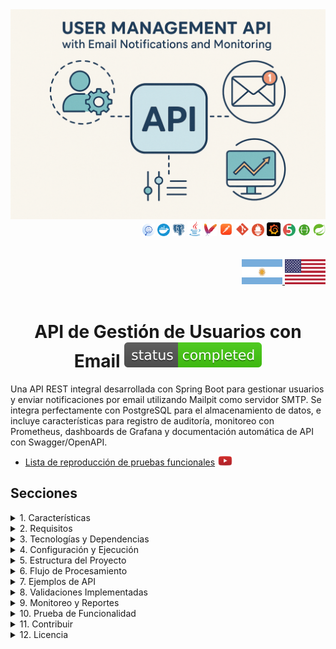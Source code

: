 <div align="center">
  <img src="../img/email-project.png" alt="Servicio de API de Email">
</div>

<div align="right">
    <img width="20" height="20" src="../icons/backend/java/png/log-four-j.png" />
    <img width="20" height="20" src="../icons/devops/png/docker.png" />
    <img width="20" height="20" src="../icons/database/png/postgres.png" />
    <img width="24" height="24" src="../icons/backend/java/png/java.png" />
    <img width="20" height="20" src="../icons/devops/png/maven.png" />
    <img width="22" height="22" src="../icons/devops/png/postman.png" />
    <img width="22" height="22" src="../icons/devops/png/git.png" />
    <img width="20" height="20" src="../icons/devops/png/prometheus.png" />
    <img width="22" height="22" src="../icons/devops/png/grafana.png" />   
    <img width="20" height="20" src="../icons/backend/java/png/junit.png" />
    <img width="20" height="20" src="../icons/devops/png/swagger.png" />
    <img width="20" height="20" src="../icons/backend/java/png/spring-boot.png" />
</div>

<br>

<br>

<div align="right">
  <a href="../translations/README.es.md" target="_blank">
    <img src="../img/arg-flag.jpg" width="65" height="40" alt="Español" />
  </a>
  <a href="https://github.com/andresWeitzel/emails-notifications-MailHog" target="_blank">
    <img src="../img/eeuu-flag.jpg" width="65" height="40" alt="English" />
  </a>
</div>

<br>

<div align="center">

# API de Gestión de Usuarios con Email ![(status-completed)](../icons/badges/status-completed.svg)

</div>


Una API REST integral desarrollada con Spring Boot para gestionar usuarios y enviar notificaciones por email utilizando Mailpit como servidor SMTP. Se integra perfectamente con PostgreSQL para el almacenamiento de datos, e incluye características para registro de auditoría, monitoreo con Prometheus, dashboards de Grafana y documentación automática de API con Swagger/OpenAPI.

* [Lista de reproducción de pruebas funcionales](https://www.youtube.com/playlist?list=PLCl11UFjHurDSHfBJ-uQp55RG-xhL162C) <a href="https://www.youtube.com/playlist?list=PLCl11UFjHurDSHfBJ-uQp55RG-xhL162C" target="_blank"> <img src="../icons/social-networks/yt.png" width="25" /></a>


## Secciones

<details>
<summary>1. Características</summary>

<br>

* Gestión de Usuarios: Operaciones CRUD completas para la gestión de usuarios
* Notificaciones por Email: Envío automático de emails para eventos de usuarios
* Registro de Auditoría: Seguimiento integral de todas las acciones del sistema
* Monitoreo: Métricas en tiempo real y verificaciones de salud
* Documentación de API: Interfaz Swagger interactiva para exploración de API
* Containerización: Despliegue fácil con Docker
* Integración de Base de Datos: Integración robusta con PostgreSQL
* Visualización de Métricas: Dashboards de Grafana para monitoreo del sistema

</details>


<details>
<summary>2. Requisitos</summary>

<br>

* Java 17 o superior
* Docker y Docker Compose
* Maven para construir el proyecto
* PostgreSQL (si se ejecuta sin Docker)
* Mailpit (si se ejecuta sin Docker)

</details>

<details>
<summary>3. Tecnologías y Dependencias</summary>

<br>

* Spring Boot: Framework principal para construir aplicaciones Java
* Spring Boot Starter Web: Para crear aplicaciones web RESTful
* Spring Boot Starter Mail: Para manejar emails
* Spring Boot Starter Data JPA: Para operaciones de base de datos
* Spring Boot Starter Actuator: Para monitoreo y métricas
* PostgreSQL: Base de datos para persistencia de datos
* Mailpit: Servidor SMTP para pruebas locales de email
* Docker & Docker Compose: Para containerización y orquestación
* Prometheus: Para recolección de métricas
* Grafana: Para visualización de métricas
* Swagger/OpenAPI: Para documentación de API
* Lombok: Para reducir código repetitivo
* JUnit: Para pruebas unitarias

</details>

<details>
<summary>4. Configuración y Ejecución</summary>

<br>

### Clonar Repositorio
```git
git clone https://github.com/andresWeitzel/email-api-service-MailPit
cd email-api-service-MailPit
```

### Configuración de Docker Compose para Desarrollo

* Antes de construir y ejecutar los contenedores, asegúrate de tener Docker ejecutándose (para Windows, usa [Docker Desktop](https://www.docker.com/products/docker-desktop/))
* Una vez instalado, asegúrate de que Docker esté ejecutándose
```git
docker --version
```
`Importante`: Verifica que ningún otro servicio (ej:postgres) esté ejecutándose como daemon en el sistema, de lo contrario ocurrirá un problema de conexión en el puerto.

* Una vez que Docker esté ejecutándose, puedes construir y desplegar los contenedores con docker compose (Este comando solo se necesita una vez para construir).
* Se creará el contenedor para Mailpit y Postgres. 
```git
docker-compose up --build
```

* Después de crear los contenedores con Docker Compose, cada vez que vamos a iniciar los contenedores usaremos el siguiente comando, de lo contrario lo ejecutaremos desde Docker Desktop. Inicia el entorno en modo desarrollo. Cada vez que quieras ejecutar la aplicación en desarrollo, no necesitarás compilar el jar. Simplemente ejecuta el siguiente comando:
```git
docker-compose up
```
* Otra opción es lanzar los contenedores desde Docker Desktop.
* Ejecuta la aplicación
```git
mvn spring-boot:run
```

</details>

<details>
<summary>5. Estructura del Proyecto</summary>

<br>

```
email-api-service-MailPit/
├── src/
│   ├── main/
│   │   ├── java/com/microservice/
│   │   │   ├── config/           # Clases de configuración
│   │   │   ├── controller/       # Controladores REST
│   │   │   ├── dto/             # Objetos de Transferencia de Datos
│   │   │   ├── exception/       # Manejadores de excepciones
│   │   │   ├── model/           # Modelos de entidades
│   │   │   ├── repository/      # Capa de acceso a datos
│   │   │   ├── service/         # Lógica de negocio
│   │   │   └── EmailApiMailpitApplication.java
│   │   └── resources/
│   │       ├── application.yml  # Configuración de la aplicación
│   │       └── static/          # Recursos estáticos
│   └── test/                    # Clases de prueba
├── docker-compose.yml           # Orquestación de Docker
├── Dockerfile                   # Contenedor de la aplicación
├── pom.xml                      # Dependencias de Maven
└── README.md                    # Documentación del proyecto
```

### Componentes Principales

* **Controllers**: Manejan solicitudes y respuestas HTTP
* **Services**: Implementan la lógica de negocio
* **Repositories**: Capa de acceso a datos
* **DTOs**: Objetos de transferencia de datos para comunicación de API
* **Models**: Entidades JPA para mapeo de base de datos
* **Config**: Clases de configuración de la aplicación
* **Exceptions**: Manejo personalizado de excepciones

</details>

<details>
<summary>6. Flujo de Procesamiento</summary>

<br>

1. **Gestión de Usuarios**: 
   * Operaciones de crear, leer, actualizar y eliminar usuarios
   * Notificaciones por email enviadas automáticamente para eventos de usuarios
   * Registro de auditoría para todas las acciones relacionadas con usuarios

2. **Procesamiento de Email**:
   * Integración del servicio de email con el servidor SMTP de Mailpit
   * Generación de emails basada en plantillas
   * Seguimiento del estado de entrega de emails

3. **Registro de Auditoría**:
   * Seguimiento integral de todas las acciones del sistema
   * Capacidades de filtrado por entidad, acción, nombre de usuario y detalles
   * Retención de datos históricos

4. **Monitoreo y Observabilidad**:
   * Verificaciones de salud en tiempo real a través de Spring Boot Actuator
   * Recolección de métricas con Prometheus
   * Visualización de dashboard con Grafana

</details>

<details>
<summary>7. Ejemplos de API</summary>

<br>

### Ejemplos de Gestión de Usuarios

#### Crear Usuario
```bash
curl -X POST http://localhost:8080/api/v1/users \
  -H "Content-Type: application/json" \
  -d '{
    "name": "Juan Pérez",
    "email": "juan.perez@ejemplo.com"
  }'
```

**Campos Requeridos:**
- `name`: String (obligatorio) - El nombre del usuario
- `email`: String (obligatorio) - Formato de email válido

**Ejemplos de Respuesta:**

**Respuesta Exitosa (200):**
```json
{
  "id": 1,
  "name": "Juan Pérez",
  "email": "juan.perez@ejemplo.com"
}
```

**Respuestas de Error:**

**Error de Validación (400):**
```json
{
  "errors": {
    "name": "El nombre es obligatorio"
  },
  "timestamp": "2025-07-14T17:21:59.3410006",
  "status": 400
}
```

**Formato de Email Inválido (400):**
```json
{
  "errors": {
    "email": "El email es inválido"
  },
  "timestamp": "2025-07-14T17:21:59.3410006",
  "status": 400
}
```

**Error de Email Duplicado (400):**
```json
{
  "errors": "El email ya está en uso: El email juan.perez@ejemplotest.com ya existe.",
  "timestamp": "2025-07-14T17:30:37.1875171",
  "status": 400
}
```

**📧 Email de Mailpit (después de la creación exitosa):**
```
From: noreply@email-api-service.com
To: juan.perez@ejemplo.com
Subject: Notificación de Registro de Cuenta

Hola Juan Pérez,

¡Gracias por registrarte con nosotros!
```

<br>

#### Obtener Todos los Usuarios
```bash
curl -X GET http://localhost:8080/api/v1/users
```

**Ejemplos de Respuesta:**

**Respuesta Exitosa (200):**
```json
{
  "content": [
    {
      "id": 1,
      "name": "Juan Pérez",
      "email": "juan.perez@ejemplo.com"
    },
    {
      "id": 2,
      "name": "María García",
      "email": "maria.garcia@ejemplo.com"
    }
  ],
  "pageable": {
    "sort": {
      "empty": false,
      "sorted": true,
      "unsorted": false
    },
    "offset": 0,
    "pageNumber": 0,
    "pageSize": 30,
    "paged": true,
    "unpaged": false
  },
  "totalElements": 2,
  "totalPages": 1,
  "last": true,
  "size": 30,
  "number": 0,
  "sort": {
    "empty": false,
    "sorted": true,
    "unsorted": false
  },
  "numberOfElements": 2,
  "first": true,
  "empty": false
}
```

<br>

#### Actualizar Usuario
```bash
curl -X PUT http://localhost:8080/api/v1/users/1 \
  -H "Content-Type: application/json" \
  -d '{
    "name": "Juan Pérez Actualizado",
    "email": "juan.actualizado@ejemplo.com"
  }'
```

**Ejemplos de Respuesta:**

**Respuesta Exitosa (200):**
```json
{
  "id": 1,
  "name": "Juan Pérez Actualizado",
  "email": "juan.actualizado@ejemplo.com"
}
```

**Respuestas de Error:**

**Usuario No Encontrado (404):**
```json
{
  "errors": "Usuario no encontrado con id: 999",
  "timestamp": "2025-07-14T17:45:12.9876543",
  "status": 404
}
```

**Error de Validación (400):**
```json
{
  "errors": {
    "email": "El email es inválido"
  },
  "timestamp": "2025-07-14T17:45:12.9876543",
  "status": 400
}
```

**📧 Email de Mailpit (después de la actualización exitosa):**
```
From: noreply@email-api-service.com
To: juan.actualizado@ejemplo.com
Subject: Notificación de Actualización de Cuenta

Hola Juan Pérez Actualizado,

Tu cuenta ha sido actualizada exitosamente.
```

<br>

#### Eliminar Usuario
```bash
curl -X DELETE http://localhost:8080/api/v1/users/1
```

**Ejemplos de Respuesta:**

**Respuesta Exitosa (200):**
```json
{
  "id": 1,
  "name": "Juan Pérez",
  "email": "juan.perez@ejemplo.com"
}
```

**Respuesta de Error:**

**Usuario No Encontrado (404):**
```json
{
  "errors": "Usuario no encontrado con id: 999",
  "timestamp": "2025-07-14T17:50:25.1234567",
  "status": 404
}
```

**📧 Email de Mailpit (después de la eliminación exitosa):**
```
From: noreply@email-api-service.com
To: juan.perez@ejemplo.com
Subject: Notificación de Eliminación de Cuenta

Hola Juan Pérez,

Tu cuenta ha sido eliminada exitosamente.
```

<br>

#### Obtener Usuario por ID
```bash
curl -X GET http://localhost:8080/api/v1/users/1
```

**Ejemplos de Respuesta:**

**Respuesta Exitosa (200):**
```json
{
  "id": 1,
  "name": "Juan Pérez",
  "email": "juan.perez@ejemplo.com",
  "createdAt": "2025-07-14T17:30:37.1875171",
  "updatedAt": "2025-07-14T17:30:37.1875171"
}
```

**Respuesta de Error:**

**Usuario No Encontrado (404):**
```json
{
  "errors": "Usuario no encontrado con id: 999",
  "timestamp": "2025-07-14T17:50:25.1234567",
  "status": 404
}
```

<br>

### Ejemplos de Registro de Auditoría

#### Crear Registro de Auditoría
```bash
curl -X POST http://localhost:8080/api/v1/audit-log \
  -H "Content-Type: application/json" \
  -d '{
    "entity": "Usuario",
    "action": "CREAR",
    "username": "usuario_admin",
    "details": "Creada nueva cuenta de usuario con email juan.perez@ejemplo.com"
  }'
```

**Campos del Registro de Auditoría:**
- `entity`: String - La entidad siendo auditada (ej: "Usuario")
- `action`: String - La acción realizada (ej: "CREAR", "ACTUALIZAR", "ELIMINAR")
- `username`: String - El nombre de usuario de la persona realizando la acción
- `details`: String - Descripción detallada de la acción
- `timestamp`: LocalDateTime (opcional) - Cuándo ocurrió la acción

**Ejemplos de Respuesta:**

**Respuesta Exitosa (200):**
```json
{
  "message": "Registro de auditoría creado exitosamente"
}
```

<br>

#### Actualizar Registro de Auditoría
```bash
curl -X PUT http://localhost:8080/api/v1/audit-log/1 \
  -H "Content-Type: application/json" \
  -d '{
    "entity": "Usuario",
    "action": "ACTUALIZAR",
    "username": "usuario_admin",
    "details": "Información de cuenta de usuario actualizada"
  }'
```

**Ejemplos de Respuesta:**

**Respuesta Exitosa (200):**
```json
{
  "id": 1,
  "entity": "Usuario",
  "action": "ACTUALIZAR",
  "username": "usuario_admin",
  "details": "Información de cuenta de usuario actualizada",
  "timestamp": "2025-07-14T17:55:42.6543210"
}
```

**Respuesta de Error:**

**Registro de Auditoría No Encontrado (404):**
```json
{
  "errors": "Registro de auditoría no encontrado con id: 999",
  "timestamp": "2025-07-14T17:55:42.6543210",
  "status": 404
}
```

<br>

#### Filtrar Registros de Auditoría
```bash
# Filtrar por entidad
curl -X GET "http://localhost:8080/api/v1/audit-log/entity?entity=Usuario"

# Filtrar por acción
curl -X GET "http://localhost:8080/api/v1/audit-log/action?action=CREAR"

# Filtrar por nombre de usuario
curl -X GET "http://localhost:8080/api/v1/audit-log/username?username=usuario_admin"

# Filtrar por detalles
curl -X GET "http://localhost:8080/api/v1/audit-log/details?details=Creada+nueva+cuenta"
```

**Ejemplos de Respuesta:**

**Respuesta Exitosa (200) - Resultados Filtrados:**
```json
{
  "content": [
    {
      "id": 1,
      "entity": "Usuario",
      "action": "CREAR",
      "username": "usuario_admin",
      "details": "Creada nueva cuenta de usuario con email juan.perez@ejemplo.com",
      "timestamp": "2025-07-14T17:30:37.1875171"
    },
    {
      "id": 3,
      "entity": "Usuario",
      "action": "CREAR",
      "username": "usuario_admin",
      "details": "Creada nueva cuenta de usuario con email maria.garcia@ejemplo.com",
      "timestamp": "2025-07-14T17:35:22.1234567"
    }
  ],
  "pageable": {
    "sort": {
      "empty": false,
      "sorted": true,
      "unsorted": false
    },
    "offset": 0,
    "pageNumber": 0,
    "pageSize": 30,
    "paged": true,
    "unpaged": false
  },
  "totalElements": 2,
  "totalPages": 1,
  "last": true,
  "size": 30,
  "number": 0,
  "sort": {
    "empty": false,
    "sorted": true,
    "unsorted": false
  },
  "numberOfElements": 2,
  "first": true,
  "empty": false
}
```

**Respuesta de Resultados Vacíos (200):**
```json
{
  "content": [],
  "pageable": {
    "sort": {
      "empty": false,
      "sorted": true,
      "unsorted": false
    },
    "offset": 0,
    "pageNumber": 0,
    "pageSize": 30,
    "paged": true,
    "unpaged": false
  },
  "totalElements": 0,
  "totalPages": 0,
  "last": true,
  "size": 30,
  "number": 0,
  "sort": {
    "empty": false,
    "sorted": true,
    "unsorted": false
  },
  "numberOfElements": 0,
  "first": true,
  "empty": true
}
```

<br>

### Códigos de Estado HTTP

**Códigos de Estado de Respuesta Comunes:**

- **200 OK**: Solicitud exitosa
- **201 Created**: Recurso creado exitosamente
- **400 Bad Request**: Error de validación o datos inválidos
- **404 Not Found**: Recurso no encontrado
- **409 Conflict**: Conflicto de recurso (ej: email duplicado)
- **500 Internal Server Error**: Error del servidor

<br>

### Guía de Pruebas Paso a Paso

**1. Iniciar la Aplicación:**
```bash
docker-compose up
```

**2. Crear un Usuario:**
```bash
curl -X POST http://localhost:8080/api/v1/users \
  -H "Content-Type: application/json" \
  -d '{
    "name": "Juan Pérez",
    "email": "juan.perez@ejemplo.com"
  }'
```

**3. Verificar Mailpit para Email:**
- Abre http://localhost:8025 en tu navegador
- Deberías ver un email de bienvenida enviado a juan.perez@ejemplo.com

**4. Obtener Todos los Usuarios:**
```bash
curl -X GET http://localhost:8080/api/v1/users
```

**5. Actualizar el Usuario:**
```bash
curl -X PUT http://localhost:8080/api/v1/users/1 \
  -H "Content-Type: application/json" \
  -d '{
    "name": "Juan Pérez Actualizado",
    "email": "juan.actualizado@ejemplo.com"
  }'
```

**6. Verificar Mailpit Nuevamente:**
- Actualiza http://localhost:8025
- Deberías ver un email de notificación de actualización

**7. Eliminar el Usuario:**
```bash
curl -X DELETE http://localhost:8080/api/v1/users/1
```

**8. Verificación Final de Mailpit:**
- Verifica http://localhost:8025 una vez más
- Deberías ver un email de confirmación de eliminación

<br>

### Escenarios de Error Comunes

**Prueba estos para testear el manejo de errores:**

**1. Crear Usuario con Nombre Faltante:**
```bash
curl -X POST http://localhost:8080/api/v1/users \
  -H "Content-Type: application/json" \
  -d '{
    "email": "juan.perez@ejemplo.com"
  }'
```
**Respuesta Esperada:**
```json
{
  "errors": {
    "name": "El nombre es obligatorio"
  },
  "timestamp": "2025-07-14T17:21:59.3410006",
  "status": 400
}
```

**2. Crear Usuario con Email Inválido:**
```bash
curl -X POST http://localhost:8080/api/v1/users \
  -H "Content-Type: application/json" \
  -d '{
    "name": "Juan Pérez",
    "email": "email-invalido"
  }'
```
**Respuesta Esperada:**
```json
{
  "errors": {
    "email": "El email es inválido"
  },
  "timestamp": "2025-07-14T17:21:59.3410006",
  "status": 400
}
```

**3. Crear Usuario con Email Duplicado:**
```bash
# Primero, crear un usuario
curl -X POST http://localhost:8080/api/v1/users \
  -H "Content-Type: application/json" \
  -d '{
    "name": "Juan Pérez",
    "email": "juan.perez@ejemplo.com"
  }'

# Luego intentar crear otro usuario con el mismo email
curl -X POST http://localhost:8080/api/v1/users \
  -H "Content-Type: application/json" \
  -d '{
    "name": "María García",
    "email": "juan.perez@ejemplo.com"
  }'
```
**Respuesta Esperada:**
```json
{
  "errors": "El email ya está en uso: El email juan.perez@ejemplo.com ya existe.",
  "timestamp": "2025-07-14T17:30:37.1875171",
  "status": 400
}
```

**📧 Email de Mailpit (NO se envía email para error de email duplicado):**
```
No se enviará email a Mailpit cuando hay un error de email duplicado.
La creación del usuario falla antes de que se llame al servicio de email.
```

**4. Obtener Usuario Inexistente:**
```bash
curl -X GET http://localhost:8080/api/v1/users/999
```
**Respuesta Esperada:**
```json
{
  "errors": "Usuario no encontrado con id: 999",
  "timestamp": "2025-07-14T17:50:25.1234567",
  "status": 404
}
```

**📧 Email de Mailpit (NO se envía email para error de no encontrado):**
```
No se enviará email a Mailpit cuando hay un error de "no encontrado".
La operación falla antes de que se llame al servicio de email.
```

### 📧 Resumen de Notificaciones por Email

**Los emails se envían a Mailpit SOLO para operaciones exitosas:**

✅ **CREAR Usuario** → Email de bienvenida enviado
✅ **ACTUALIZAR Usuario** → Email de notificación de actualización enviado  
✅ **ELIMINAR Usuario** → Email de confirmación de eliminación enviado
❌ **Errores de Validación** → No se envía email
❌ **Email Duplicado** → No se envía email
❌ **Usuario No Encontrado** → No se envía email

<br>

### Pruebas de Endpoints de Servicios Dockerizados

- **API de Registro de Auditoría**

  - `POST /api/v1/audit-log`  
  ➡️ [http://localhost:8080/api/v1/audit-log](http://localhost:8080/api/v1/audit-log)

  - `PUT /api/v1/audit-log/{id}`  
    ➡️ [http://localhost:8080/api/v1/audit-log/{id}](http://localhost:8080/api/v1/audit-log/1)
  
  - `DELETE /api/v1/audit-log/{id}`  
    ➡️ [http://localhost:8080/api/v1/audit-log/{id}](http://localhost:8080/api/v1/audit-log/1)
  
  - `GET /api/v1/audit-log`  
    ➡️ [http://localhost:8080/api/v1/audit-log](http://localhost:8080/api/v1/audit-log)
  
  - `GET /api/v1/audit-log/entity?entity={entityName}`  
    ➡️ [http://localhost:8080/api/v1/audit-log/entity?entity=Usuario](http://localhost:8080/api/v1/audit-log/entity?entity=Usuario)
  
  - `GET /api/v1/audit-log/action?action={actionType}`  
    ➡️ [http://localhost:8080/api/v1/audit-log/action?action=CREAR](http://localhost:8080/api/v1/audit-log/action?action=CREAR)
  
  - `GET /api/v1/audit-log/username?username={username}`  
    ➡️ [http://localhost:8080/api/v1/audit-log/username?username=admin](http://localhost:8080/api/v1/audit-log/username?username=admin)
  
  - `GET /api/v1/audit-log/details?details={details}`  
    ➡️ [http://localhost:8080/api/v1/audit-log/details?details=Creada+nueva+cuenta](http://localhost:8080/api/v1/audit-log/details?details=Creada+nueva+cuenta)

- **API de Usuarios**
  
  - `POST /api/v1/users`  
    ➡️ [http://localhost:8080/api/v1/users](http://localhost:8080/api/v1/users)
  
  - `PUT /api/v1/users/{id}`  
    ➡️ [http://localhost:8080/api/v1/users/{id}](http://localhost:8080/api/v1/users/1)
  
  - `DELETE /api/v1/users/{id}`  
    ➡️ [http://localhost:8080/api/v1/users/{id}](http://localhost:8080/api/v1/users/1)
  
  - `GET /api/v1/users/{id}`  
    ➡️ [http://localhost:8080/api/v1/users/{id}](http://localhost:8080/api/v1/users/1)
  
  - `GET /api/v1/users`  
    ➡️ [http://localhost:8080/api/v1/users](http://localhost:8080/api/v1/users)

- **Swagger UI:**
  - `GET /swagger-ui/index.html`  
    ➡️ [http://localhost:8080/swagger-ui/index.html](http://localhost:8080/swagger-ui/index.html)

  - `GET /v3/api-docs` – Documentación OpenAPI  
    ➡️ [http://localhost:8080/v3/api-docs](http://localhost:8080/v3/api-docs)

- **Endpoints de Actuator:**
  - `GET /actuator`  
    ➡️ [http://localhost:8080/actuator](http://localhost:8080/actuator)

  - `GET /actuator/health`  
    ➡️ [http://localhost:8080/actuator/health](http://localhost:8080/actuator/health)

  - `GET /actuator/metrics`  
    ➡️ [http://localhost:8080/actuator/metrics](http://localhost:8080/actuator/metrics)

  - `GET /actuator/prometheus`  
    ➡️ [http://localhost:8080/actuator/prometheus](http://localhost:8080/actuator/prometheus)

  - `GET /actuator/env`  
    ➡️ [http://localhost:8080/actuator/env](http://localhost:8080/actuator/env)

- **MailPit:**
  - `Interfaz Web`  
    ➡️ [http://localhost:8025](http://localhost:8025)
  
  - `Servidor SMTP` 
    ➡️ `smtp://localhost:1025`

- **Prometheus:**
  - `Interfaz Web`
    ➡️ [http://localhost:9090](http://localhost:9090)

- **Grafana:**
  - `Interfaz Web` 
    ➡️ [http://localhost:3000](http://localhost:3000)  
    🧾 Credenciales por defecto:
    - Usuario: `admin`
    - Contraseña: `admin`

- **PostgreSQL:**
  - `URL JDBC`  
    ➡️ `jdbc:postgresql://localhost:5432/mydatabase`  
    *  Usuario: `user`  
    *  Contraseña: `password`

### Ejemplos de Emails de Mailpit

**Cuando accedas a Mailpit en http://localhost:8025, verás emails como estos:**

#### Email de Creación de Usuario
```
From: noreply@email-api-service.com
To: juan.perez@ejemplo.com
Subject: ¡Bienvenido a Nuestro Servicio!

Estimado Juan Pérez,

¡Bienvenido a nuestro servicio! Tu cuenta ha sido creada exitosamente.

Detalles de la Cuenta:
- Nombre: Juan Pérez
- Email: juan.perez@ejemplo.com
- ID de Cuenta: 1

¡Gracias por unirte a nosotros!

Saludos cordiales,
El Equipo del Servicio de API de Email
```

#### Email de Actualización de Usuario
```
From: noreply@email-api-service.com
To: juan.actualizado@ejemplo.com
Subject: Tu Cuenta Ha Sido Actualizada

Estimado Juan Pérez Actualizado,

La información de tu cuenta ha sido actualizada exitosamente.

Detalles Actualizados:
- Nombre: Juan Pérez Actualizado
- Email: juan.actualizado@ejemplo.com
- ID de Cuenta: 1

Si no solicitaste este cambio, por favor contacta soporte inmediatamente.

Saludos cordiales,
El Equipo del Servicio de API de Email
```

#### Email de Eliminación de Usuario
```
From: noreply@email-api-service.com
To: juan.perez@ejemplo.com
Subject: Confirmación de Eliminación de Cuenta

Estimado Juan Pérez,

Tu cuenta ha sido eliminada exitosamente de nuestro sistema.

Detalles de la Cuenta:
- Nombre: Juan Pérez
- Email: juan.perez@ejemplo.com
- ID de Cuenta: 1

Todos tus datos han sido removidos permanentemente.

Saludos cordiales,
El Equipo del Servicio de API de Email
```

**Características de Mailpit:**
- **Vista Previa de Email**: Ver versiones HTML y texto de emails
- **Detalles de Email**: Ver headers, adjuntos y metadatos
- **Búsqueda**: Filtrar emails por remitente, destinatario o contenido
- **Exportar**: Descargar emails para propósitos de prueba
- **Tiempo Real**: Los emails aparecen instantáneamente cuando son enviados por la API

</details>

<details>
<summary>8. Validaciones Implementadas</summary>

<br>

* **Validación de Datos de Usuario**:
  * Validación de formato de email
  * Verificación de unicidad de nombre de usuario
  * Validación de campos requeridos
  * Restricciones de integridad de datos

* **Validación de Email**:
  * Conectividad del servidor SMTP
  * Verificación de formato de email
  * Seguimiento del estado de entrega

* **Validación de Base de Datos**:
  * Verificaciones de salud de conexión
  * Rollback de transacciones en errores
  * Validación de consistencia de datos

* **Validación de API**:
  * Validación de payload de solicitud
  * Manejo de códigos de estado HTTP
  * Formateo de respuestas de error

</details>

<details>
<summary>9. Monitoreo y Reportes</summary>

<br>

El sistema proporciona capacidades integrales de monitoreo y reportes:

* **Verificaciones de Salud**: Monitoreo de salud de la aplicación a través de Spring Boot Actuator
* **Recolección de Métricas**: Métricas de Prometheus para monitoreo de rendimiento
* **Visualización de Dashboard**: Dashboards de Grafana para monitoreo del sistema
* **Reportes de Auditoría**: Rastro de auditoría integral para cumplimiento
* **Reportes de Entrega de Email**: Estado de envío de email y seguimiento de entrega

</details>

<details>
<summary>10. Prueba de Funcionalidad</summary>

<br>

#### Ver demostración en video
* [Video de pruebas funcionales](https://www.youtube.com/playlist?list=PLCl11UFjHurDSHfBJ-uQp55RG-xhL162C) <a href="https://www.youtube.com/playlist?list=PLCl11UFjHurDSHfBJ-uQp55RG-xhL162C" target="_blank"> <img src="../icons/social-networks/yt.png" width="25" /></a>

</details>

<details>
<summary>11. Contribuir</summary>

<br>

1. Haz fork del proyecto
2. Crea tu rama de características (`git checkout -b feature/CaracteristicaIncreible`)
3. Haz commit de tus cambios (`git commit -m 'Agregar alguna Característica Increíble'`)
4. Haz push a la rama (`git push origin feature/CaracteristicaIncreible`)
5. Abre un Pull Request

</details>

<details>
<summary>12. Licencia</summary>

<br>

Este proyecto está bajo la Licencia MIT - ver el archivo LICENSE para más detalles.

</details>




















